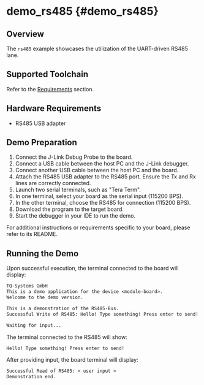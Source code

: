 demo_rs485 {#demo_rs485}
==========

## Overview

The `rs485` example showcases the utilization of the UART-driven RS485 lane.

## Supported Toolchain

Refer to the [Requirements](../../README.md#requirements) section.

## Hardware Requirements

- RS485 USB adapter

## Demo Preparation

1. Connect the J-Link Debug Probe to the board.
2. Connect a USB cable between the host PC and the J-Link debugger.
3. Connect another USB cable between the host PC and the board.
4. Attach the RS485 USB adapter to the RS485 port. Ensure the Tx and Rx lines are correctly connected.
5. Launch two serial terminals, such as "Tera Term".
6. In one terminal, select your board as the serial input (115200 BPS).
7. In the other terminal, choose the RS485 for connection (115200 BPS).
8. Download the program to the target board.
9. Start the debugger in your IDE to run the demo.

For additional instructions or requirements specific to your board, please refer to its README.

## Running the Demo

Upon successful execution, the terminal connected to the board will display:

``` txt
TQ-Systems GmbH
This is a demo application for the device <module-board>.
Welcome to the demo version.

This is a demonstration of the RS485-Bus.
Successful Write of RS485: Hello! Type something! Press enter to send!

Waiting for input...
```

The terminal connected to the RS485 will show:

``` txt
Hello! Type something! Press enter to send!
```

After providing input, the board terminal will display:

``` txt
Successful Read of RS485: < user input >
Demonstration end.
```
